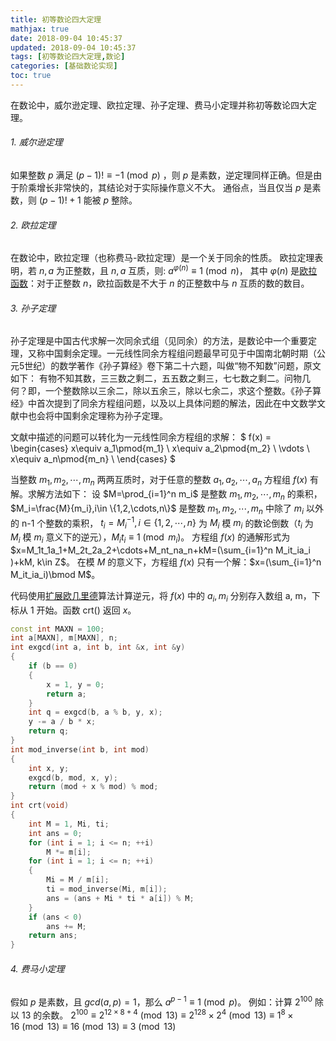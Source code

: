 ```yaml
---
title: 初等数论四大定理
mathjax: true
date: 2018-09-04 10:45:37
updated: 2018-09-04 10:45:37
tags: [初等数论四大定理,数论]
categories: [基础数论实现]
toc: true
---
```



在数论中，威尔逊定理、欧拉定理、孙子定理、费马小定理并称初等数论四大定理。

###### 1. 威尔逊定理
如果整数 $p$ 满足 $(p-1)!\equiv-1\pmod p$ ，则 $p$ 是素数，逆定理同样正确。但是由于阶乘增长非常快的，其结论对于实际操作意义不大。
通俗点，当且仅当 $p$ 是素数，则 $(p-1)!+1$ 能被 $p$ 整除。

###### 2. 欧拉定理
在数论中，欧拉定理（也称费马-欧拉定理）是一个关于同余的性质。
欧拉定理表明，若 $n,a$ 为正整数，且 $n,a$ 互质，则:
$a^{\varphi(n)}\equiv 1\pmod n$，
其中 $\varphi(n)$ 是[欧拉函数](https://gukaifeng.me/2018/10/03/%E6%AC%A7%E6%8B%89%E5%87%BD%E6%95%B0/)：对于正整数 $n$，欧拉函数是不大于 $n$ 的正整数中与 $n$ 互质的数的数目。 <!--more-->


###### 3. 孙子定理
孙子定理是中国古代求解一次同余式组（见同余）的方法，是数论中一个重要定理，又称中国剩余定理。一元线性同余方程组问题最早可见于中国南北朝时期（公元5世纪）的数学著作《孙子算经》卷下第二十六题，叫做“物不知数”问题，原文如下：
有物不知其数，三三数之剩二，五五数之剩三，七七数之剩二。问物几何？即，一个整数除以三余二，除以五余三，除以七余二，求这个整数。《孙子算经》中首次提到了同余方程组问题，以及以上具体问题的解法，因此在中文数学文献中也会将中国剩余定理称为孙子定理。

文献中描述的问题可以转化为一元线性同余方程组的求解：
$
f(x) = 
\begin{cases}
x\equiv a_1\pmod{m_1} \\
x\equiv a_2\pmod{m_2} \\
\vdots \\
x\equiv a_n\pmod{m_n} \\
\end{cases}
$

当整数 $m_1,m_2,\cdots,m_n$ 两两互质时，对于任意的整数 $a_1,a_2,\cdots,a_n$ 方程组 $f(x)$ 有解。求解方法如下：
设 $M=\prod_{i=1}^n m_i$ 是整数 $m_1,m_2,\cdots,m_n$ 的乘积，
$M_i=\frac{M}{m_i},i\in \{1,2,\cdots,n\}$ 是整数 $m_1,m_2,\cdots,m_n$ 中除了 $m_i$ 以外的 n-1 个整数的乘积，
$t_i=M_i^{-1},i\in\{1,2,\cdots,n\}$ 为 $M_i$ 模 $m_i$ 的数论倒数（$t_i$ 为 $M_i$ 模 $m_i$ 意义下的逆元），$M_it_i\equiv1\pmod {m_i}$。
方程组 $f(x)$ 的通解形式为 $x=M_1t_1a_1+M_2t_2a_2+\cdots+M_nt_na_n+kM=(\sum_{i=1}^n M_it_ia_i )+kM, k\in Z$。
在模 $M$ 的意义下，方程组 $f(x)$ 只有一个解：$x=(\sum_{i=1}^n M_it_ia_i)\bmod M$。

代码使用[扩展欧几里德](https://gukaifeng.me/2018/08/31/%E6%89%A9%E5%B1%95%E6%AC%A7%E5%87%A0%E9%87%8C%E5%BE%B7/)算法计算逆元，将 $f(x)$ 中的 $a_i,m_i$ 分别存入数组 a, m，下标从 1 开始。函数 crt() 返回 $x$。
```cpp
const int MAXN = 100;
int a[MAXN], m[MAXN], n;
int exgcd(int a, int b, int &x, int &y)
{
    if (b == 0)
    {
        x = 1, y = 0;
        return a;
    }
    int q = exgcd(b, a % b, y, x);
    y -= a / b * x;
    return q;
}
int mod_inverse(int b, int mod)
{
    int x, y;
    exgcd(b, mod, x, y);
    return (mod + x % mod) % mod;
}
int crt(void)
{
    int M = 1, Mi, ti;
    int ans = 0;
    for (int i = 1; i <= n; ++i)
        M *= m[i];
    for (int i = 1; i <= n; ++i)
    {
        Mi = M / m[i];
        ti = mod_inverse(Mi, m[i]);
        ans = (ans + Mi * ti * a[i]) % M;
    }
    if (ans < 0)
        ans += M;
    return ans;
}
```

###### 4. 费马小定理
假如 $p$ 是素数，且 $gcd(a,p)=1$，那么 $a^{p-1}\equiv1\pmod p$。
例如：计算 $2^{100}$ 除以 $13$ 的余数。
$2^{100}\equiv 2^{12\times 8+4}\pmod {13}\equiv {2^{12}}^8\times 2^4\pmod {13}\equiv 1^8\times 16\pmod {13}\equiv 16\pmod {13}\equiv 3\pmod {13}$